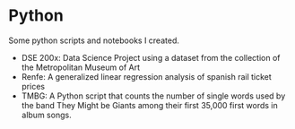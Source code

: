 # Python
Some python scripts and notebooks I created.

* DSE 200x: Data Science Project using a dataset from the collection of the Metropolitan Museum of Art
* Renfe: A generalized linear regression analysis of spanish rail ticket prices
* TMBG: A Python script that counts the number of single words used by the band They Might be Giants among their first 35,000 first words in album songs.
